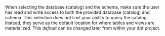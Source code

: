 [comment: For context, the section title used for this snippet is "Schemas and databases" ]: # 

When selecting the database (catalog) and the schema, make sure the user has read and write access to both the provided database (catalog) and schema. This selection does not limit your ability to query the catalog. Instead, they serve as the default location for where tables and views are materialized. This _default_ can be changed later from within your dbt project.